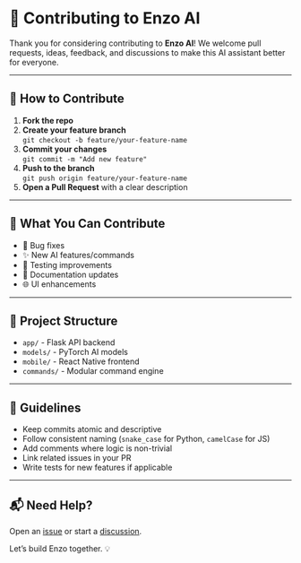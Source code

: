 # 🙌 Contributing to Enzo AI

Thank you for considering contributing to **Enzo AI**! We welcome pull requests, ideas, feedback, and discussions to make this AI assistant better for everyone.

---

## 🚀 How to Contribute

1. **Fork the repo**
2. **Create your feature branch**  
   `git checkout -b feature/your-feature-name`
3. **Commit your changes**  
   `git commit -m "Add new feature"`
4. **Push to the branch**  
   `git push origin feature/your-feature-name`
5. **Open a Pull Request** with a clear description

---

## 🧠 What You Can Contribute

- 🔧 Bug fixes
- ✨ New AI features/commands
- 🧪 Testing improvements
- 📄 Documentation updates
- 🌐 UI enhancements

---

## 📁 Project Structure

- `app/` - Flask API backend
- `models/` - PyTorch AI models
- `mobile/` - React Native frontend
- `commands/` - Modular command engine

---

## 📝 Guidelines

- Keep commits atomic and descriptive
- Follow consistent naming (`snake_case` for Python, `camelCase` for JS)
- Add comments where logic is non-trivial
- Link related issues in your PR
- Write tests for new features if applicable

---

## 📬 Need Help?

Open an [issue](https://discord.gg/jsypFEX24w) or start a [discussion](https://discord.gg/bGrMps7Gbh).

Let’s build Enzo together. 💡
